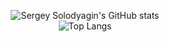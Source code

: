 <p align="center">
  <img src="https://github-readme-stats.vercel.app/api?username=solodyagin&show_icons=true&theme=tokyonight" alt="Sergey Solodyagin's GitHub stats"/>
  <br>
  <img src="https://github-readme-stats.vercel.app/api/top-langs/?username=solodyagin&layout=compact" alt="Top Langs"/>
</p>

